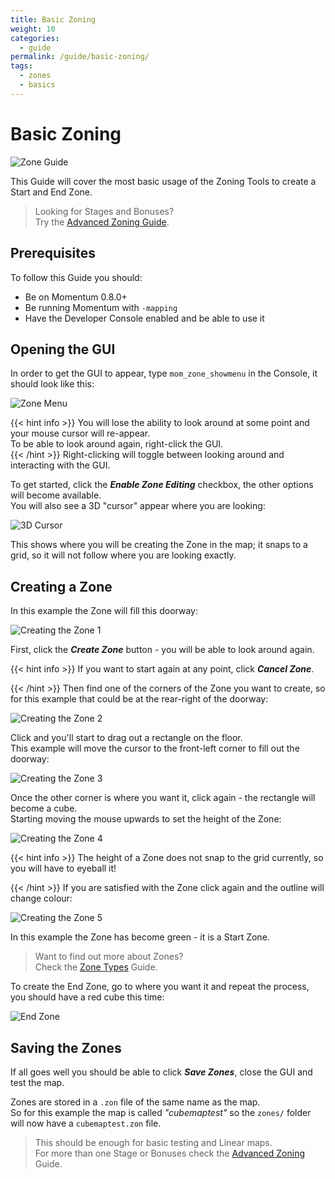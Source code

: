 ```yaml
---
title: Basic Zoning
weight: 10
categories:
  - guide
permalink: /guide/basic-zoning/
tags:
  - zones
  - basics
---
```


# Basic Zoning

![Zone Guide](/images/guide_headers/guide_basic_zones.jpg)

This Guide will cover the most basic usage of the Zoning Tools to create a Start and End Zone.

> Looking for Stages and Bonuses?  
> Try the [Advanced Zoning Guide](/guide/advanced-zoning/).

## Prerequisites

To follow this Guide you should:

- Be on Momentum 0.8.0+
- Be running Momentum with `-mapping`
- Have the Developer Console enabled and be able to use it

## Opening the GUI

In order to get the GUI to appear, type `mom_zone_showmenu` in the Console, it should look like this:

![Zone Menu](/images/zone_guide/zone_menu.png)

{{< hint info >}}
You will lose the ability to look around at some point and your mouse cursor will re-appear.  
To be able to look around again, right-click the GUI.  
{{< /hint >}}
Right-clicking will toggle between looking around and interacting with the GUI.

To get started, click the **_Enable Zone Editing_** checkbox, the other options will become available.  
You will also see a 3D "cursor" appear where you are looking:

![3D Cursor](/images/zone_guide/3d_cursor.png)

This shows where you will be creating the Zone in the map; it snaps to a grid, so it will not follow where you are looking exactly.

## Creating a Zone

In this example the Zone will fill this doorway:

![Creating the Zone 1](/images/zone_guide/zone_create_0.jpg)

First, click the **_Create Zone_** button - you will be able to look around again.

{{< hint info >}}
If you want to start again at any point, click **_Cancel Zone_**.

{{< /hint >}}
Then find one of the corners of the Zone you want to create, so for this example that could be at the rear-right of the doorway:

![Creating the Zone 2](/images/zone_guide/zone_create_1.jpg)

Click and you'll start to drag out a rectangle on the floor.  
This example will move the cursor to the front-left corner to fill out the doorway:

![Creating the Zone 3](/images/zone_guide/zone_create_2.jpg)

Once the other corner is where you want it, click again - the rectangle will become a cube.  
Starting moving the mouse upwards to set the height of the Zone:

![Creating the Zone 4](/images/zone_guide/zone_create_3.jpg)

{{< hint info >}}
The height of a Zone does not snap to the grid currently, so you will have to eyeball it!

{{< /hint >}}
If you are satisfied with the Zone click again and the outline will change colour:

![Creating the Zone 5](/images/zone_guide/zone_create_4.jpg)

In this example the Zone has become green - it is a Start Zone.

> Want to find out more about Zones?  
> Check the [Zone Types](/guide/zone-types/) Guide.

To create the End Zone, go to where you want it and repeat the process, you should have a red cube this time:

![End Zone](/images/zone_guide/zone_end.jpg)

## Saving the Zones

If all goes well you should be able to click **_Save Zones_**, close the GUI and test the map.

Zones are stored in a `.zon` file of the same name as the map.  
So for this example the map is called _"cubemaptest"_ so the `zones/` folder will now have a `cubemaptest.zon` file.

> This should be enough for basic testing and Linear maps.  
> For more than one Stage or Bonuses check the [Advanced Zoning](/guide/advanced-zoning/) Guide.

